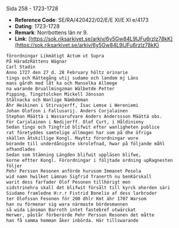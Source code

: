 Sida 258 - 1723-1728

- **Reference Code**: SE/RA/420422/02/E/E XI/E XI e/4173
- **Dating**: 1723-1728
- **Remark**: Norrbottens län nr 9.
- **Link**: [https://sok.riksarkivet.se/arkiv/6y5Gw84L9IJFu6rzlz78kK](https://sok.riksarkivet.se/arkiv/6y5Gw84L9IJFu6rzlz78kK)

```txt linenums="1"
förordningar Likmätigt Actum ut Supra
På HäradzRättens Wägnar
Carl Stadin
Anno 1727 den 27 d. 28 February höltz orinarie
tings och Rättegång utij sudamo och landom mj Läns
mans gårdh med låt ka och Manselka Allmege
na warande Bruallmingzman Wälbetde Petter
Pipping, Tingztolcken Mickell Jönsson
Stålnacka och Wanlige Nämbdeman
Ähr Heikinen i Stirvajerff, Isac Lemse i Wereniemi
Johan Olofzon i Fallusarij. Anders Corjalainen
Stephan Määttä i Wassarufvare Anders Anderssson Määttä obs.
För Carjalainen i Nedijerff. Olof Curt, i Håldinieny
Sedan tings och Tingfrid blifwit efter wanligheten publice
rat företyddes samtelige allmogen har som på dhe öfriga
skällen åtskillige Kongl. Mayttz förordningar wore
börande till underdånigste skrolefnad, hwar på följande måhl
afhandlades
Sedan som Stämning Längden blifwit uppläsen blifwe,
korne eftter Kongl. Förordningar i följtade ordning upRagnesten
följer
Pehr Persson Resonen anförde hurusom Immanet Pesola
wid namn hwilket Lämnan Sigfrid Tranerth nu benKärskall
warit dess farfader Olof Pesonen tillhörigt men
sidstrinehra skall det blifwit försålt till kyrck oherden säri
Siudamo framledne H:r.r Fistrid Bonelio af dess larbroder
ter Olofsson Fesonen för 200 dhlr Kmt ähr 1707 Warsom
han nu förmenar sig wara närmaste bördesmannen
så wida Länsman Barroth intet fastebref utwärckat
Herwer, påstår förberörde Pehr Persson Resonen det måtte
han få samma hemman åker inbörda. Här tillswarande
```
